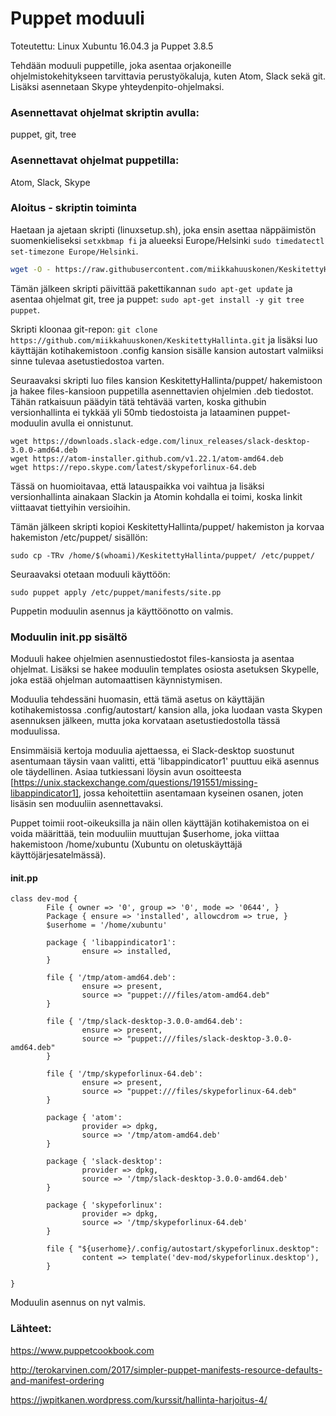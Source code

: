 # Puppet moduuli

Toteutettu: Linux Xubuntu 16.04.3 ja Puppet 3.8.5

Tehdään moduuli puppetille, joka asentaa orjakoneille ohjelmistokehitykseen tarvittavia perustyökaluja, kuten
Atom, Slack sekä git. Lisäksi asennetaan Skype yhteydenpito-ohjelmaksi.

### Asennettavat ohjelmat skriptin avulla:

puppet, git, tree

### Asennettavat ohjelmat puppetilla:

Atom, Slack, Skype

### Aloitus - skriptin toiminta
Haetaan ja ajetaan skripti (linuxsetup.sh), joka ensin asettaa näppäimistön suomenkieliseksi ```setxkbmap fi``` ja alueeksi
Europe/Helsinki ```sudo timedatectl set-timezone Europe/Helsinki```.

```bash
wget -O - https://raw.githubusercontent.com/miikkahuuskonen/KeskitettyHallinta/master/setup/linuxsetup.sh | bash
```

Tämän jälkeen skripti päivittää pakettikannan ```sudo apt-get update``` ja asentaa ohjelmat git, tree ja puppet: 
```sudo apt-get install -y git tree puppet```.

Skripti kloonaa git-repon: ```git clone https://github.com/miikkahuuskonen/KeskitettyHallinta.git```
ja lisäksi luo käyttäjän kotihakemistoon .config kansion sisälle kansion autostart valmiiksi sinne tulevaa asetustiedostoa varten.

Seuraavaksi skripti luo files kansion KeskitettyHallinta/puppet/ hakemistoon ja hakee files-kansioon puppetilla asennettavien ohjelmien .deb tiedostot. Tähän ratkaisuun päädyin tätä tehtävää varten, koska githubin versionhallinta ei tykkää yli 50mb tiedostoista ja lataaminen puppet-moduulin avulla ei onnistunut.

```
wget https://downloads.slack-edge.com/linux_releases/slack-desktop-3.0.0-amd64.deb
wget https://atom-installer.github.com/v1.22.1/atom-amd64.deb
wget https://repo.skype.com/latest/skypeforlinux-64.deb
```
Tässä on huomioitavaa, että latauspaikka voi vaihtua ja lisäksi versionhallinta ainakaan Slackin ja Atomin kohdalla ei toimi, koska linkit viittaavat tiettyihin versioihin.

Tämän jälkeen skripti kopioi KeskitettyHallinta/puppet/ hakemiston ja korvaa hakemiston /etc/puppet/ sisällön:

```
sudo cp -TRv /home/$(whoami)/KeskitettyHallinta/puppet/ /etc/puppet/
```

Seuraavaksi otetaan moduuli käyttöön:
```
sudo puppet apply /etc/puppet/manifests/site.pp
```

Puppetin moduulin asennus ja käyttöönotto on valmis.

### Moduulin init.pp sisältö

Moduuli hakee ohjelmien asennustiedostot files-kansiosta ja asentaa ohjelmat.
Lisäksi se hakee moduulin templates osiosta asetuksen Skypelle, joka estää ohjelman automaattisen käynnistymisen.

Moduulia tehdessäni huomasin, että tämä asetus on käyttäjän kotihakemistossa .config/autostart/ kansion alla, joka luodaan vasta Skypen asennuksen jälkeen, mutta joka korvataan asetustiedostolla tässä moduulissa.

Ensimmäisiä kertoja moduulia ajettaessa, ei Slack-desktop suostunut asentumaan täysin vaan valitti, että 'libappindicator1' puuttuu eikä asennus ole täydellinen. Asiaa tutkiessani löysin avun osoitteesta [https://unix.stackexchange.com/questions/191551/missing-libappindicator1],
jossa kehoitettiin asentamaan kyseinen osanen, joten lisäsin sen moduuliin asennettavaksi.

Puppet toimii root-oikeuksilla ja näin ollen käyttäjän kotihakemistoa on ei voida määrittää, tein moduuliin muuttujan $userhome, joka viittaa hakemistoon /home/xubuntu (Xubuntu on oletuskäyttäjä käyttöjärjesatelmässä).

#### init.pp
```
class dev-mod {
        File { owner => '0', group => '0', mode => '0644', }
        Package { ensure => 'installed', allowcdrom => true, }
        $userhome = '/home/xubuntu'

        package { 'libappindicator1':
                ensure => installed,
        }

        file { '/tmp/atom-amd64.deb':
                ensure => present,
                source => "puppet:///files/atom-amd64.deb"
        }

        file { '/tmp/slack-desktop-3.0.0-amd64.deb':
                ensure => present,
                source => "puppet:///files/slack-desktop-3.0.0-amd64.deb"
        }

        file { '/tmp/skypeforlinux-64.deb':
                ensure => present,
                source => "puppet:///files/skypeforlinux-64.deb"
        }

        package { 'atom':
                provider => dpkg,
                source => '/tmp/atom-amd64.deb'
        }

        package { 'slack-desktop':
                provider => dpkg,
                source => '/tmp/slack-desktop-3.0.0-amd64.deb'
        }

        package { 'skypeforlinux':
                provider => dpkg,
                source => '/tmp/skypeforlinux-64.deb'
        }

        file { "${userhome}/.config/autostart/skypeforlinux.desktop":
                content => template('dev-mod/skypeforlinux.desktop'),
        }

}

```
Moduulin asennus on nyt valmis.



### Lähteet:
https://www.puppetcookbook.com

http://terokarvinen.com/2017/simpler-puppet-manifests-resource-defaults-and-manifest-ordering

https://jwpitkanen.wordpress.com/kurssit/hallinta-harjoitus-4/

